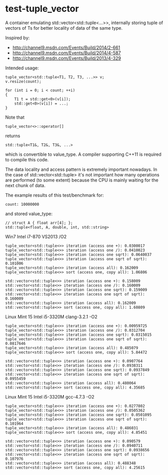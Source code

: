 test-tuple_vector
=================

A container emulating std::vector&lt;std::tuple&lt;...>>, internally storing tuple of vectors of Ts for better locality of data of the same type.

Inspired by:
 - http://channel9.msdn.com/Events/Build/2014/2-661
 - http://channel9.msdn.com/Events/Build/2014/4-587
 - http://channel9.msdn.com/Events/Build/2013/4-329

Intended usage:

    tuple_vector<std::tuple<T1, T2, T3, ...>> v;
    v.resize(count);

    for (int i = 0; i < count; ++i)
    {
        T1 t = std::get<0>(v[i]);
        std::get<0>(v[i]) = ...;
    }
    
Note that

    tuple_vector<>::operator[]

returns

    std::tuple<T1&, T2&, T3&, ...>
    
which is convertible to value_type. A compiler supporting C++11 is required to compile this code.

The data locality and access pattern is extremely important nowadays. In the case of std::vector&lt;std::tuple> it's not important how many operations are performed (to some extent) because the CPU is mainly waiting for the next chunk of data.

The example results of this test/benchmark for:

    count: 10000000
    
and stored value_type:

    // struct A { float arr[4]; };
    std::tuple<float, A, double, int, std::string>
    
Win7 Intel i7-870 VS2013 /O2
    
    tuple_vector<std::tuple<>> iteration (access one +): 0.0300017
    tuple_vector<std::tuple<>> iteration (access one /): 0.0410023
    tuple_vector<std::tuple<>> iteration (access one sqrt): 0.0640037
    tuple_vector<std::tuple<>> iteration (access one sqrt of sqrt): 0.101006
    tuple_vector<std::tuple<>> iteration (access all): 0.162009
    tuple_vector<std::tuple<>> sort (access one, copy all): 1.06806
    
    std::vector<std::tuple<>> iteration (access one +): 0.158009
    std::vector<std::tuple<>> iteration (access one /): 0.160009
    std::vector<std::tuple<>> iteration (access one sqrt): 0.159009
    std::vector<std::tuple<>> iteration (access one sqrt of sqrt): 0.160009
    std::vector<std::tuple<>> iteration (access all): 0.162009
    std::vector<std::tuple<>> sort (access one, copy all): 1.60809
    
Linux Mint 15 Intel i5-3320M clang-3.2.1 -O2

    tuple_vector<std::tuple<>> iteration (access one +): 0.00959725
    tuple_vector<std::tuple<>> iteration (access one /): 0.0312704
    tuple_vector<std::tuple<>> iteration (access one sqrt): 0.0315015
    tuple_vector<std::tuple<>> iteration (access one sqrt of sqrt): 0.0817646
    tuple_vector<std::tuple<>> iteration (access all): 0.485079
    tuple_vector<std::tuple<>> sort (access one, copy all): 5.84472

    std::vector<std::tuple<>> iteration (access one +): 0.0907764
    std::vector<std::tuple<>> iteration (access one /): 0.0938311
    std::vector<std::tuple<>> iteration (access one sqrt): 0.0937849
    std::vector<std::tuple<>> iteration (access one sqrt of sqrt): 0.0955459
    std::vector<std::tuple<>> iteration (access all): 0.480064
    std::vector<std::tuple<>> sort (access one, copy all): 4.35685

Linux Mint 15 Intel i5-3320M gcc-4.7.3 -O2

    tuple_vector<std::tuple<>> iteration (access one +): 0.0277802
    tuple_vector<std::tuple<>> iteration (access one /): 0.0505362
    tuple_vector<std::tuple<>> iteration (access one sqrt): 0.0501095
    tuple_vector<std::tuple<>> iteration (access one sqrt of sqrt): 0.101964
    tuple_vector<std::tuple<>> iteration (access all): 0.486031
    tuple_vector<std::tuple<>> sort (access one, copy all): 4.85451
    
    std::vector<std::tuple<>> iteration (access one +): 0.090579
    std::vector<std::tuple<>> iteration (access one /): 0.0940711
    std::vector<std::tuple<>> iteration (access one sqrt): 0.0938656
    std::vector<std::tuple<>> iteration (access one sqrt of sqrt): 0.107976
    std::vector<std::tuple<>> iteration (access all): 0.488348
    std::vector<std::tuple<>> sort (access one, copy all): 4.25615
